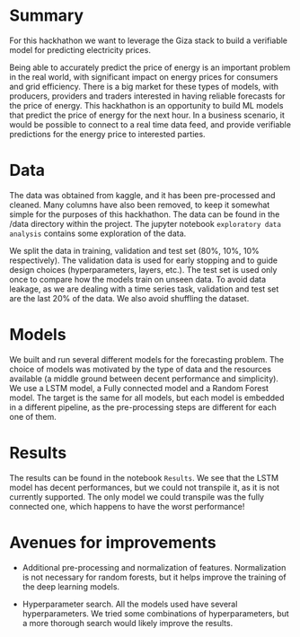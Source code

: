 # Summary
For this hackhathon we want to leverage the Giza stack to build a verifiable model for predicting electricity prices.

Being able to accurately predict the price of energy is an important problem in the real world, with significant
impact on energy prices for consumers and grid efficiency. There is a big market for these types of models,
with producers, providers and traders interested in having reliable forecasts for the price of energy. 
This hackhathon is an opportunity to build ML models that predict the price of energy for the next hour. In a business
scenario, it would be possible to connect to a real time data feed, and provide verifiable predictions for the 
energy price to interested parties.

# Data
The data was obtained from kaggle, and it has been pre-processed and cleaned. Many columns have also been removed, to 
keep it somewhat simple for the purposes of this hackhathon. The data can be found in the /data directory within the project. 
The jupyter notebook `exploratory data analysis` contains some exploration of the data.   

We split the data in training, validation and test set (80%, 10%, 10% respectively). The validation data is used for 
early stopping and to guide design choices (hyperparameters, layers, etc.). The test set is used only once to compare how the 
models train on unseen data. To avoid data leakage, as we are dealing with a time series task, validation 
and test set are the last 20% of the data. We also avoid shuffling the dataset.

# Models
We built and run several different models for the forecasting problem. The choice of models was motivated by the type of
data and the resources available (a middle ground between decent performance and simplicity). We use a LSTM model, 
a Fully connected model and a Random Forest model. The target is the same for all models, but each model is embedded in a 
different pipeline, as the pre-processing steps are different for each one of them.

# Results
The results can be found in the notebook `Results`. We see that the LSTM model has decent performances, but we could not 
transpile it, as it is not currently supported. The only model we could transpile was the fully connected one, which happens
to have the worst performance!

# Avenues for improvements
* Additional pre-processing and normalization of features. Normalization is not necessary for random forests,
but it helps improve the training of the deep learning models. 

* Hyperparameter search. All the models used have several hyperparameters. We tried some combinations of hyperparameters, 
but a more thorough search would likely improve the results.

